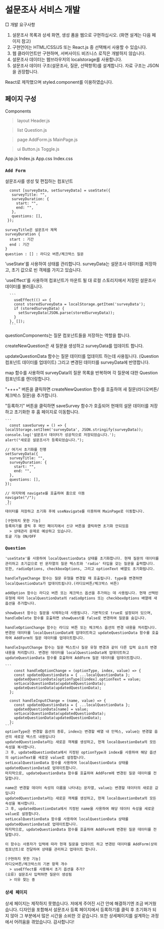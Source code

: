 # 설문조사 서비스 개발

□ 개발 요구사항
1. 설문조사 목록과 상세 화면, 생성 폼을 웹으로 구현하십시오. (화면 설계는 다음 페이지 참고) 
2. 구현언어는 HTML/CSS/JS 또는 React.js 중 선택해서 사용할 수 있습니다.
3. 웹 클라이언트만 구현하며, 서버사이드 비즈니스 로직은 개발하지 않습니다.
4. 설문조사 데이터는 웹브라우저의 localstorage를 사용합니다. 
5. 설문조사 데이터 구조(설문조사, 질문, 선택항목)를 설계합니다. 자료 구조는 JSON을 권장합니다. 

  React로 제작했으며 styled.component를 이용하였습니다.

## 페이지 구성

Components
  > layout
     Header.js

  > list
     Question.js

  > page
     AddForm.js
     MainPage.js

  > ui
    Button.js
    Toggle.js

  App.js
  Index.js
  App.css
  Index.css
  

### `Add Form`
  설문조사를 생성 및 편집하는 컴포넌트

 ```
   const [surveyData, setSurveyData] = useState({
    surveyTitle: "",
    surveyDuration: {
      start: "",
      end: "",
    },
    questions: [],
  });
 ``` 
    surveyTitle은 설문조사 제목
    surveyDuration {
      start : 기간
      end : 기간
    }
    question : [] : 라디오 버튼/체크박스 질문 


  'useState'를 사용하여 상태를 관리합니다. surveyData는 설문조사 데이터를 저장하고, 초기 값으로 빈 객체를 가지고 있습니다.

  'useEffect'를 사용하여 컴포넌트가 마운트 될 대 로컬 스토리지에서 저장된 설문조사 데이터를 불러옵니다.

      ```
        useEffect(() => {
        const storedSurveyData = localStorage.getItem('surveyData');
        if (storedSurveyData) {
          setSurveyData(JSON.parse(storedSurveyData));
        }
      }, []);
      ```  
  questionComponents는 질문 컴포넌트들을 저장하는 역할을 합니다.

  createNewQuestion은 새 질문을 생성하고 surveyData를 업데이트 합니다. 

  updateQuestionData 함수는 질문 데이터를 업데이트 하는데 사용됩니다. (Question 컴포넌트 데이터를 업데이트)
  그리고 변경된 데이터를 surveyData에 반영합니다.

  map 함수를 사용하여 surveyData의 질문 목록을 반복하며 각 질문에 대한 Question 컴포넌트를 렌더링합니다.

  "++++" 버튼을 클릭하면 createNewQuestion 함수를 호출하여 새 질문(라디오버튼/체크박스 질문)을 추가합니다.

  "등록하기" 버튼을 클릭하면 saveSurvey 함수가 호출되어 현재의 설문 데이터를 저장하고 초기화한 후 홈 페이지로 이동합니다.

    ```
      const saveSurvey = () => {
    localStorage.setItem('surveyData', JSON.stringify(surveyData));
    console.log('설문조사 데이터가 성공적으로 저장되었습니다.');
    alert("새로운 설문조사가 등록되었습니다.");
  
    // 여기서 초기화를 진행
    setSurveyData({
      surveyTitle: "",
      surveyDuration: {
        start: "",
        end: "",
      },
      questions: [],
    });
  
    // 마지막에 navigate를 호출하여 홈으로 이동
    navigate("/");
     };
    ```
    데이터를 저장하고 초기화 후에 useNavigate를 이용하여 MainPage로 이동합니다.

    [구현하지 못한 기능]
    등록하기를 클릭 후 메인 페이지에서 신규 버튼을 클릭하면 초기화 안되있음
      > 상태관리 문제로 예상하고 있습니다.
    토글 기능 ON/OFF
  
    
### `Question`

    'useState'를 사용하여 localQuestionData 상태를 초기화합니다. 현재 질문의 데이터를 관리하고 초기값으로 빈 문자열의 질문 텍스트와 'radio' 타입을 갖는 질문을 출력합니다. 또한, radioOptions, checkboxOptions, 그리고 optionText 배열도 초기화됩니다. 

    handleTypeChange 함수는 질문 유형을 변경할 때 호출됩니다. type을 변경하면 localQuestionData가 업데이트됩니다.(라디오버튼/체크박스 버튼) 

    addOption 함수는 라디오 버튼 또는 체크박스 옵션을 추가하는 데 사용됩니다. 현재 선택된 유형에 따라 localQuestionData의 radioOptions 또는 checkboxOptions 배열에 새 옵션을 추가합니다.

    showQuest 함수는 질문을 삭제하는데 사용됩니다. 기본적으로 true로 설정되어 있으며, handleDelete 함수를 호출하면 showQuest를 false로 변경하여 질문을 숨깁니다.

    handleOptionChange 함수는 라디오 버튼 또는 체크박스 옵션의 변경 내용을 처리합니다. 변경된 데이터를 localQuestionData에 업데이트하고 updateQuestionData 함수를 호출하여 AddForm의 질문 데이터를 업데이트합니다.

    handleInputChange 함수는 질문 텍스트나 질문 유형 변경과 같이 다른 입력 요소의 변경 내용을 처리합니다. 변경된 데이터를 localQuestionData에 업데이트하고 updateQuestionData 함수를 호출하여 AddForm 질문 데이터를 업데이트합니다.

    ```
        const handleOptionChange = (optionType, index, value) => {
        const updatedQuestionData = { ...localQuestionData };
        updatedQuestionData[optionType][index].optionText = value;
        setLocalQuestionData(updatedQuestionData);
        updateQuestionData(updatedQuestionData);
      };

      const handleInputChange = (name, value) => {
        const updatedQuestionData = { ...localQuestionData };
        updatedQuestionData[name] = value;
        setLocalQuestionData(updatedQuestionData);
        updateQuestionData(updatedQuestionData);
      };
    ```
    optionType은 변경할 옵션의 종류, index는 변경할 배열 내 인덱스, value는 변경할 옵션의 새로운 텍스트 내용입니다
    updatedQuestionData라는 새로운 객체를 생성하고, 현재 localQuestionData의 모든 속성을 복사합니다.
    그 후, updatedQuestionData에서 지정된 optionType과 index를 사용하여 해당 옵션의 optionText를 새로운 value로 설정합니다.
    setLocalQuestionData 함수를 사용하여 localQuestionData 상태를 updatedQuestionData로 업데이트합니다.
    마지막으로, updateQuestionData 함수를 호출하여 AddForm에 변경된 질문 데이터를 전달합니다.

    name은 변경할 데이터 속성의 이름을 나타내는 문자열, value는 변경할 데이터의 새로운 값입니다
    updatedQuestionData라는 새로운 객체를 생성하고, 현재 localQuestionData의 모든 속성을 복사합니다.
    그 후, updatedQuestionData에서 지정된 name을 사용하여 해당 데이터 속성을 새로운 value로 설정합니다.
    setLocalQuestionData 함수를 사용하여 localQuestionData 상태를 updatedQuestionData로 업데이트합니다. 
    마지막으로, updateQuestionData 함수를 호출하여 AddForm에 변경된 질문 데이터를 전달합니다.

    이 함수는 사용자가 입력에 따라 현재 질문을 업데이트 하고 변경된 데이터를 AddForm(상위 컴포넌트)로 전달하여 상태를 관리하고 업데이트 합니다.

    [구현하지 못한 기능]
    라디오버튼/체크박스의 기본 항목 개수
      > useEffect를 사용해서 초기 옵션을 추가?
    (오류) 설문조사 입력하면 질문이 생성됨
      > 이유 찾는 중   

### `상세 페이지`
  상세 페이지는 제작하지 못했습니다.
  저에게 주어진 시간 안에 해결하기엔 조금 버거웠습니다.
  디자인을 포함해서 설문조사 등록 페이지에서 등록하기를 클릭 후 초기화가 되지 않아 그 부분에서 많은 시간을 소비한 것 같습니다.
  또한 상세페이지를 설계하는 과정에서 어려움을 겪었습니다.
  감사합니다!